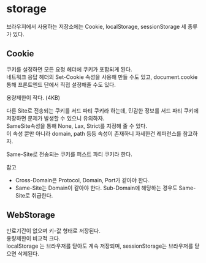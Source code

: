 # storage  

브라우저에서 사용하는 저장소에는 Cookie, localStorage, sessionStorage 세 종류가 있다.  

## Cookie  
쿠키를 설정하면 모든 요청 헤더에 쿠키가 포함되게 된다.  
네트워크 응답 헤더의 Set-Cookie 속성을 사용해 만들 수도 있고, document.cookie 통해 프론트엔드 단에서 직접 설정해줄 수도 있다.  

용량제한이 작다. (4KB)  

다른 Site로 전송되는 쿠키를 서드 파티 쿠키라 하는데, 민감한 정보를 서드 파티 쿠키에 저장하면 문제가 발생할 수 있으니 유의하자.  
SameSite속성을 통해 None, Lax, Strict를 지정해 줄 수 있다.  
이 속성 뿐만 아니라 domain, path 등등 속성이 존재하니 자세한건 레퍼런스를 참고하자.  

Same-Site로 전송되는 쿠키를 퍼스트 파티 쿠키라 한다.  

참고 
* Cross-Domain은 Protocol, Domain, Port가 같아야 한다.  
* Same-Site는 Domain이 같아야 한다. Sub-Domain에 해당하는 경우도 Same-Site로 취급한다.  


## WebStorage  
만료기간이 없으며 키-값 형태로 저장된다.  
용량제한이 비교적 크다.  
localStorage 는 브라우저를 닫아도 계속 저장되며, sessionStorage는 브라우저를 닫으면 삭제된다.  


